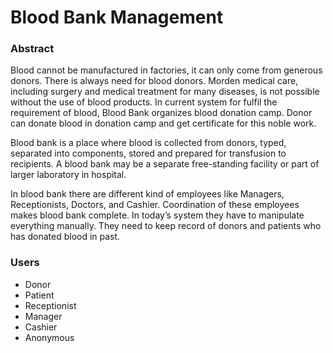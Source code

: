 # Blood Bank Management
### Abstract
Blood cannot be manufactured in factories, it can only come from generous donors. There is always need for blood donors. Morden medical care, including surgery and medical treatment for many diseases, is not possible without the use of blood products. In current system for fulfil the requirement of blood, Blood Bank organizes blood donation camp. Donor can donate blood in donation camp and get certificate for this noble work. <br> 

Blood bank is a place where blood is collected from donors, typed, separated into components, stored and prepared for transfusion to recipients. A blood bank may be a separate free-standing facility or part of larger laboratory in hospital. <br>

In blood bank there are different kind of employees like Managers, Receptionists, Doctors, and Cashier. Coordination of these employees makes blood bank complete. In today’s system they have to manipulate everything manually. They need to keep record of donors and patients who has donated blood in past. <br>

### Users
- Donor
- Patient
- Receptionist
- Manager
- Cashier
- Anonymous
